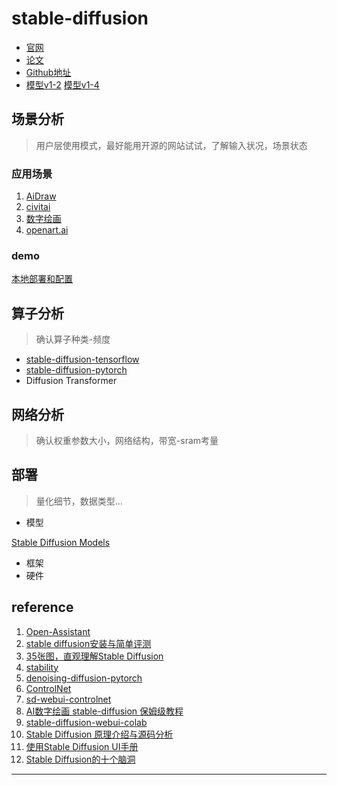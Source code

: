 # stable-diffusion

- [官网](https://ommer-lab.com/research/latent-diffusion-models)
- [论文](https://arxiv.org/abs/2112.10752)
- [Github地址](https://github.com/CompVis/stable-diffusion)
- [模型v1-2](https://huggingface.co/CompVis/stable-diffusion-v1-2)
  [模型v1-4](https://huggingface.co/CompVis/stable-diffusion-v1-4/tree/main/safety_checker)

## 场景分析

> 用户层使用模式，最好能用开源的网站试试，了解输入状况，场景状态

### 应用场景

1. [AiDraw](https://stable-diffusion-book.vercel.app/)
1. [civitai](https://civitai.com/images)
1. [数字绘画](https://github.com/hua1995116/awesome-ai-painting)
1. [openart.ai](https://openart.ai/)

### demo

[本地部署和配置](https://github.com/AUTOMATIC1111/stable-diffusion-webui)

## 算子分析

> 确认算子种类-频度

- [stable-diffusion-tensorflow](https://github.com/divamgupta/stable-diffusion-tensorflow)
- [stable-diffusion-pytorch](https://github.com/kjsman/stable-diffusion-pytorch)
- Diffusion Transformer

## 网络分析

> 确认权重参数大小，网络结构，带宽-sram考量

## 部署

> 量化细节，数据类型...

- 模型

[Stable Diffusion Models](https://cyberes.github.io/stable-diffusion-models)

- 框架
- 硬件

<div STYLE="page-break-after: always;"></div>

## reference

1. [Open-Assistant](https://github.com/LAION-AI/Open-Assistant)
1. [stable diffusion安装与简单评测](https://zhuanlan.zhihu.com/p/563731965)
1. [35张图，直观理解Stable Diffusion](https://zhuanlan.zhihu.com/p/598999843)
1. [stability](https://stability.ai/)
1. [denoising-diffusion-pytorch](https://github.com/lucidrains/denoising-diffusion-pytorch)
1. [ControlNet](https://github.com/lllyasviel/ControlNet)
1. [sd-webui-controlnet](https://github.com/Mikubill/sd-webui-controlnet)
1. [AI数字绘画 stable-diffusion 保姆级教程](https://zhuanlan.zhihu.com/p/560226367)
1. [stable-diffusion-webui-colab](https://github.com/camenduru/stable-diffusion-webui-colab)
1. [Stable Diffusion 原理介绍与源码分析](https://blog.csdn.net/Eric_1993/article/details/129393890)
1. [使用Stable Diffusion UI手册](https://zhuanlan.zhihu.com/p/570954565)
1. [Stable Diffusion的十个脑洞](https://zhuanlan.zhihu.com/p/571808038)


--------------------------------------------------------------------------------------------------------------------
